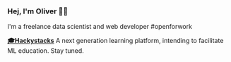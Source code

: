 ### Hej, I'm Oliver 👋🤖 
I'm a freelance data scientist and web developer #openforwork

**[🎓Hackystacks](#)** A next generation learning platform, intending to facilitate ML education. Stay tuned.
